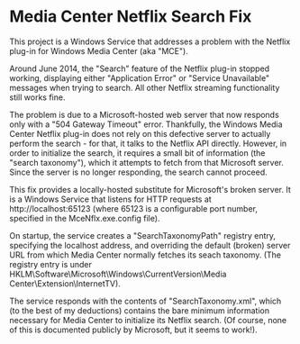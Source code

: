 Media Center Netflix Search Fix
===============================

This project is a Windows Service that addresses a problem with the Netflix plug-in for Windows Media Center (aka "MCE").  

Around June 2014, the "Search" feature of the Netflix plug-in stopped working, displaying either "Application Error" or 
"Service Unavailable" messages when trying to search.  All other Netflix streaming functionality still works fine.

The problem is due to a Microsoft-hosted web server that now responds only with a "504 Gateway Timeout" error.  Thankfully, 
the Windows Media Center Netflix plug-in does not rely on this defective server to actually perform the search - for that, 
it talks to the Netflix API directly.  However, in order to initialize the search, it requires a small bit of information 
(the "search taxonomy"), which it attempts to fetch from that Microsoft server. Since the server is no longer responding, the 
search cannot proceed.

This fix provides a locally-hosted substitute for Microsoft's broken server.  It is a Windows Service that listens for HTTP
requests at http://localhost:65123 (where 65123 is a configurable port number, specified in the MceNflx.exe.config file).

On startup, the service creates a "SearchTaxonomyPath" registry entry, specifying the localhost address, and overriding the 
default (broken) server URL from which Media Center normally fetches its seach taxonomy.
(The registry entry is under HKLM\Software\Microsoft\Windows\CurrentVersion\Media Center\Extension\InternetTV).

The service responds with the contents of "SearchTaxonomy.xml", which (to the best of my deductions) contains the bare minimum 
information necessary for Media Center to initialize its Netflix search. (Of course, none of this is documented publicly by 
Microsoft, but it seems to work!).
